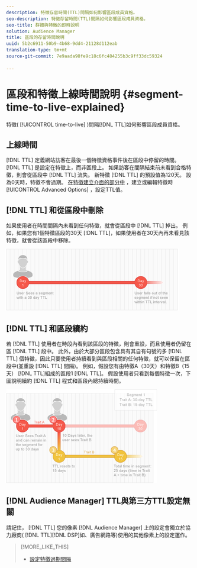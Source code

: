 ```yaml
---
description: 特徵存留時間(TTL)間隔如何影響區段成員資格。
seo-description: 特徵存留時間(TTL)間隔如何影響區段成員資格。
seo-title: 群體與特徵的即時說明
solution: Audience Manager
title: 區段的存留時間說明
uuid: 5b2c6911-50b9-4b68-9dd4-21128d112eab
translation-type: tm+mt
source-git-commit: 7e9aada98fe9c18c6fc484255b3c9ff33dc59324

---
```



# 區段和特徵上線時間說明 {#segment-time-to-live-explained}

特徵( [!UICONTROL time-to-live] )間隔[!DNL TTL]如何影響區段成員資格。

<!-- segment-ttl-explained.xml -->

## 上線時間

[!DNL TTL] 定義網站訪客在最後一個特徵資格事件後在區段中停留的時間。 [!DNL TTL] 是設定在特徵上，而非區段上。 如果訪客在間隔結束前未看到合格特徵，則會從區段中 [!DNL TTL] 流失。 新特徵 [!DNL TTL] 的預設值為120天。 設為0天時，特徵不會過期。 [在特徵建立介面的部分中](../../features/traits/create-onboarded-rule-based-traits.md#set-expiration-interval) ，建立或編輯特徵時 [!UICONTROL Advanced Options] ，設定TTL值。

## [!DNL TTL] 和從區段中刪除

如果使用者在時間間隔內未看到任何特徵，就會從區段中 [!DNL TTL] 掉出。 例如，如果您有1個特徵區段的30天 [!DNL TTL]，如果使用者在30天內再未看見該特徵，就會從該區段中移除。

![](assets/ttl_1.png)

## [!DNL TTL] 和區段續約

若 [!DNL TTL] 使用者在時段內看到該區段的特徵，則會重設，而且使用者仍留在區 [!DNL TTL] 段中。 此外，由於大部分區段包含具有其自有句號的多 [!DNL TTL] 個特徵，因此只要使用者持續看到與區段相關的任何特徵，就可以保留在區段中(並重設 [!DNL TTL] 間隔)。 例如，假設您有由特徵A（30天）和特徵B（15天） [!DNL TTL]組成的區段1 [!DNL TTL]。 假設使用者只看到每個特徵一次，下圖說明續約 [!DNL TTL] 程式和區段內總持續時間。

![](assets/ttl_2.png)

## [!DNL Audience Manager] TTL與第三方TTL設定無關

請記住， [!DNL TTL] 您的像素 [!DNL Audience Manager] 上的設定會獨立於協力廠商( [!DNL TTL][!DNL DSP]如、廣告網路等)使用的其他像素上的設定運作。

>[!MORE_LIKE_THIS]
>
>* [設定特徵過期間隔](../../features/traits/create-onboarded-rule-based-traits.md#set-expiration-interval)

